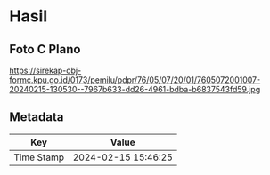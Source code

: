 # Hasil

## Foto C Plano

https://sirekap-obj-formc.kpu.go.id/0173/pemilu/pdpr/76/05/07/20/01/7605072001007-20240215-130530--7967b633-dd26-4961-bdba-b6837543fd59.jpg


## Metadata

| Key        | Value               |
| ---------- | ------------------- |
| Time Stamp | 2024-02-15 15:46:25 |



